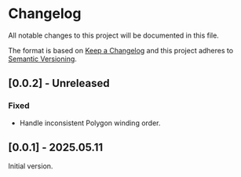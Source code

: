 # Changelog
All notable changes to this project will be documented in this file.

The format is based on [Keep a Changelog](http://keepachangelog.com/en/1.0.0/)
and this project adheres to [Semantic Versioning](http://semver.org/spec/v2.0.0.html).

## [0.0.2] - Unreleased
### Fixed
- Handle inconsistent Polygon winding order.

## [0.0.1] - 2025.05.11

Initial version.
